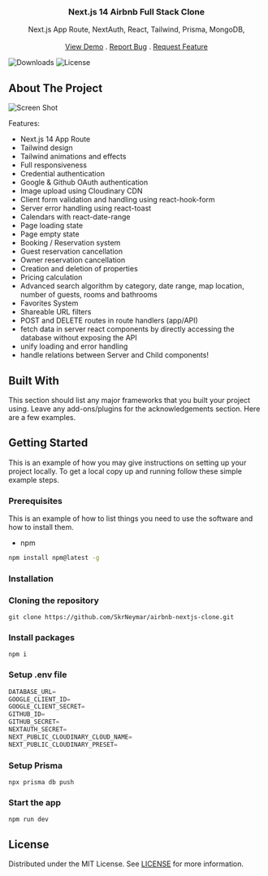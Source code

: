 <br/>
<p align="center">
  <h3 align="center">Next.js 14 Airbnb Full Stack Clone</h3>

  <p align="center">
    Next.js App Route, NextAuth, React, Tailwind, Prisma, MongoDB, 
    <br/>
    <br/>
    <a href="https://github.com/SkrNeymar/airbnb-nextjs-clone">View Demo</a>
    .
    <a href="https://github.com/SkrNeymar/airbnb-nextjs-clone/issues">Report Bug</a>
    .
    <a href="https://github.com/SkrNeymar/airbnb-nextjs-clone/issues">Request Feature</a>
  </p>
</p>

![Downloads](https://img.shields.io/github/downloads/SkrNeymar/airbnb-nextjs-clone/total) ![License](https://img.shields.io/github/license/SkrNeymar/airbnb-nextjs-clone)

## About The Project

![Screen Shot](https://res.cloudinary.com/djhhzsnda/image/upload/v1707379344/nextbnb_mbiexy.png)

Features:

- Next.js 14 App Route
- Tailwind design
- Tailwind animations and effects
- Full responsiveness
- Credential authentication
- Google & Github OAuth authentication
- Image upload using Cloudinary CDN
- Client form validation and handling using react-hook-form
- Server error handling using react-toast
- Calendars with react-date-range
- Page loading state
- Page empty state
- Booking / Reservation system
- Guest reservation cancellation
- Owner reservation cancellation
- Creation and deletion of properties
- Pricing calculation
- Advanced search algorithm by category, date range, map location, number of guests, rooms and bathrooms
- Favorites System
- Shareable URL filters
- POST and DELETE routes in route handlers (app/API)
- fetch data in server react components by directly accessing the database without exposing the API
- unify loading and error handling
- handle relations between Server and Child components!

## Built With

This section should list any major frameworks that you built your project using. Leave any add-ons/plugins for the acknowledgements section. Here are a few examples.

## Getting Started

This is an example of how you may give instructions on setting up your project locally.
To get a local copy up and running follow these simple example steps.

### Prerequisites

This is an example of how to list things you need to use the software and how to install them.

- npm

```sh
npm install npm@latest -g
```

### Installation

### Cloning the repository

```shell
git clone https://github.com/SkrNeymar/airbnb-nextjs-clone.git
```

### Install packages

```shell
npm i
```

### Setup .env file

```js
DATABASE_URL=
GOOGLE_CLIENT_ID=
GOOGLE_CLIENT_SECRET=
GITHUB_ID=
GITHUB_SECRET=
NEXTAUTH_SECRET=
NEXT_PUBLIC_CLOUDINARY_CLOUD_NAME=
NEXT_PUBLIC_CLOUDINARY_PRESET=
```

### Setup Prisma

```shell
npx prisma db push

```

### Start the app

```shell
npm run dev
```

## License

Distributed under the MIT License. See [LICENSE](https://github.com/SkrNeymar/airbnb-nextjs-clone/blob/main/LICENSE.md) for more information.
